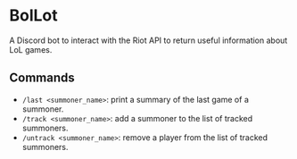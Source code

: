 # BolLot
A Discord bot to interact with the Riot API to return useful information about LoL games.

## Commands

- `/last <summoner_name>`: print a summary of the last game of a summoner.
- `/track <summoner_name>`: add a summoner to the list of tracked summoners.
- `/untrack <summoner_name>`: remove a player from the list of tracked summoners.